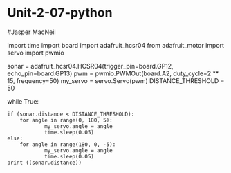 # Unit-2-07-python

#Jasper MacNeil

import time
import board
import adafruit_hcsr04
from adafruit_motor import servo
import pwmio


sonar = adafruit_hcsr04.HCSR04(trigger_pin=board.GP12, echo_pin=board.GP13)
pwm = pwmio.PWMOut(board.A2, duty_cycle=2 ** 15, frequency=50)
my_servo = servo.Servo(pwm)
DISTANCE_THRESHOLD = 50

while True:
    
    if (sonar.distance < DISTANCE_THRESHOLD):
        for angle in range(0, 180, 5):  
                my_servo.angle = angle
                time.sleep(0.05)
    else:
        for angle in range(180, 0, -5): 
                my_servo.angle = angle
                time.sleep(0.05)
    print ((sonar.distance))

